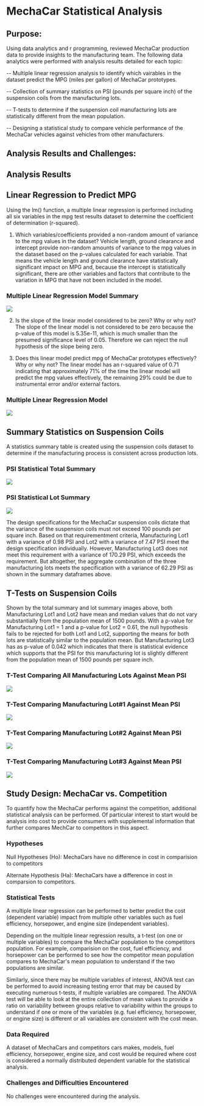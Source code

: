 # MechaCar Statistical Analysis

## Purpose:

Using data analytics and r programming,  reviewed MechaCar production data to provide insights to the manufacturing team.  The following data analytics were performed with analysis results detailed for each topic:

-- Multiple linear regression analysis to identify which vairables in the dataset predict the MPG (miles per gallon) of MechaCar prototypes.

-- Collection of summary statistics on PSI (pounds per square inch) of the suspension coils from the manufacturing lots.

-- T-tests to determine if the suspension coil manufacturing lots are statistically different from the mean population.

-- Designing a statistical study to compare vehicle performance of the MechaCar vehicles against vehicles from other manufacturers.

## Analysis Results and Challenges:

## Analysis Results

## Linear Regression to Predict MPG

Using the lm() function, a multiple linear regression is performed including all six variables in the mpg test results dataset to determine the coefficient of determination (r-squared).

1) Which variables/coefficients provided a non-random amount of variance to the mpg values in the dataset?
Vehicle length, ground clearance and intercept provide non-random amounts of variance to the mpg values in the dataset based on the p-values calculated for each variable.  That means the vehicle length and ground clearance have statistically significant impact on MPG and, because the intercept is statistically significant, there are other variables and factors that contribute to the variation in MPG that have not been included in the model.

### Multiple Linear Regression Model Summary
![](images/Dev1_lm_summary.png)

2) Is the slope of the linear model considered to be zero? Why or why not?
The slope of the linear model is not considered to be zero because the p-value of this model is 5.35e-11, which is much smaller than the presumed significance level of 0.05. Therefore we can reject the null hypothesis of the slope being zero.

3) Does this linear model predict mpg of MechaCar prototypes effectively? Why or why not?
The linear model has an r-squared value of 0.71 indicating that approximately 71% of the time the linear model will predict the mpg values effectively, the remaining 29% could be due to instrumental error and/or external factors.  

### Multiple Linear Regression Model
![](images/Dev1_lm.png)



## Summary Statistics on Suspension Coils

A statistics summary table is created using the suspension coils dataset to determine if the manufacturing process is consistent across production lots. 

### PSI Statistical Total Summary
![](images/Dev2_total_summary.png)

### PSI Statistical Lot Summary
![](images/Dev2_Lot_Summary.png)

The design specifications for the MechaCar suspension coils dictate that the variance of the suspension coils must not exceed 100 pounds per square inch. Based on that requirementment criteria, Manufacturing Lot1 with a variance of 0.98 PSI and Lot2 with a variance of 7.47 PSI meet the design specification individually. However, Manufacturing Lot3 does not meet this requirement with a variance of 170.29 PSI, which exceeds the requirement. But altogether, the aggregate combination of the three manufacturing lots meets the specification with a variance of 62.29 PSI as shown in the summary dataframes above.


## T-Tests on Suspension Coils

Shown by the total summary and lot summary images above, both Manufacturing Lot1 and Lot2 have mean and median values that do not vary substantially from the population mean of 1500 pounds.  With a p-value for Manufacturing Lot1 = 1 and a p-value for Lot2 = 0.61, the null hypothesis fails to be rejected for both Lot1 and Lot2, supporting the means for both lots are statistically similar to the population mean.  But Manufacturing Lot3 has as p-value of 0.042 which indicates that there is statistical evidence which supports that the PSI for this manufacturing lot is slightly different from the population mean of 1500 pounds per square inch.

### T-Test Comparing All Manufacturing Lots Against Mean PSI
![](images/Dev3_ttest_all.png)

### T-Test Comparing Manufacturing Lot#1 Against Mean PSI
![](images/Dev3_ttest_lot1.png)

### T-Test Comparing Manufacturing Lot#2 Against Mean PSI
![](images/Dev3_ttest_lot2.png)

### T-Test Comparing Manufacturing Lot#3 Against Mean PSI
![](images/Dev3_ttest_lot3.png)


## Study Design: MechaCar vs. Competition

To quantify how the MechaCar performs against the competition, additional statistical analysis can be performed.  Of particular interest to start would be analysis into cost to provide consumers with supplemental information that further compares MechCar to competitors in this aspect.

### Hypotheses

Null Hypotheses (Ho):  MechaCars have no difference in cost in comparision to competitors

Alternate Hypothesis (Ha):  MechaCars have a difference in cost in comparsion to competitors.

### Statistical Tests

A multiple linear regression can be performed to better predict the cost (dependent variable) impact from multiple other variables such as fuel efficiency, horsepower, and engine size (independent variables).   

Depending on the multiple linear regression results, a t-test (on one or multiple variables) to compare the MechaCar population to the competitors population.  For example, comparision on the cost, fuel efficiency, and horsepower can be performed to see how the competitor mean population compares to MechaCar's mean population to understand if the two populations are similar.

Similarly, since there may be multiple variables of interest, ANOVA test can be performed to avoid increasing testing error that may be caused by executing numerous t-tests, if multiple variables are compared.  The ANOVA test will be able to look at the entire collection of mean values to provide a ratio on variability between groups relative to variability within the groups to understand if one or more of the variables (e.g. fuel efficiency, horsepower, or engine size) is different or all variables are consistent with the cost mean. 

### Data Required

A dataset of MechaCars and competitors cars makes, models, fuel efficiency, horsepower, engine size, and cost would be required where cost is considered a normally distributed dependent variable for the statistical analysis.

### Challenges and Difficulties Encountered

No challenges were encountered during the analysis.

